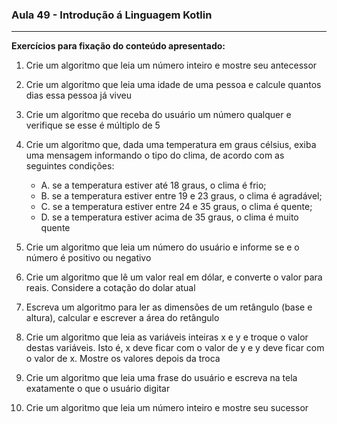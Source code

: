 ### Aula 49 - Introdução á Linguagem Kotlin

<hr>

**Exercícios para fixação do conteúdo apresentado:**

1. Crie um algoritmo que leia um número inteiro e mostre seu
   antecessor



2. Crie um algoritmo que leia uma idade de uma pessoa e calcule
   quantos dias essa pessoa já viveu


3. Crie um algoritmo que receba do usuário um número qualquer e
   verifique se esse é múltiplo de 5


4. Crie um algoritmo que, dada uma temperatura em graus célsius,
   exiba uma mensagem informando o tipo do clima, de acordo com as
   seguintes condições:
    - A. se a temperatura estiver até 18 graus, o clima é frio;
    -  B. se a temperatura estiver entre 19 e 23 graus, o clima é
       agradável;
    - C. se a temperatura estiver entre 24 e 35 graus, o clima é quente;
    - D. se a temperatura estiver acima de 35 graus, o clima é muito
      quente


5. Crie um algoritmo que leia um número do usuário e informe se e o
   número é positivo ou negativo


6. Crie um algoritmo que lê um valor real em dólar, e converte o valor
   para reais. Considere a cotação do dolar atual


7. Escreva um algoritmo para ler as dimensões de um retângulo (base
   e altura), calcular e escrever a área do retângulo


8. Crie um algoritmo que leia as variáveis inteiras x e y e troque o valor destas variáveis. Isto é, x deve ficar com o valor de y e y deve ficar
   com o valor de x. Mostre os valores depois da troca

9. Crie um algoritmo que leia uma frase do usuário e escreva na tela
   exatamente o que o usuário digitar


10. Crie um algoritmo que leia um número inteiro e mostre seu sucessor